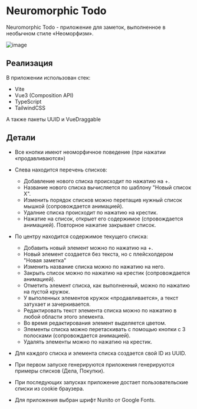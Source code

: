 # Neuromorphic Todo

Neuromorphic Todo - приложение для заметок, выполненное в необычном стиле «Неоморфизм».

![image](https://user-images.githubusercontent.com/60819667/200176676-703b2c53-b0c9-4407-90cc-0f451fe10d51.png)

## Реализация

В приложении использован стек:
* Vite
* Vue3 (Composition API) 
* TypeScript 
* TailwindCSS

А также пакеты UUID и VueDraggable

## Детали

* Все кнопки имеют неоморфичное поведение (при нажатии «продавливаются»)
* Слева находится перечень списков:
  * Добавление нового списка происходит по нажатию на +.
  * Название нового списка вычисляется по шаблону "Новый список X". 
  * Изменить порядок списков можно перетащив нужный список мышкой (сопровождается анимацией). 
  * Удалние списка происходит по нажатию на крестик.
  * Нажатие на список, открыет его содержимое (спровождается анимацией). Повторное нажатие закрывает список.

* По центру находится содержимое текущего списка:
  * Добавить новый элемент можно по нажатию на +.
  * Новый элемент создается без текста, но с плейсхолдером "Новая заметка"
  * Изменить название списка можно по нажатию на него.
  * Закрыть список можно по нажатию на крестик (сопровождается анимацией).
  * Отметить элемент списка, как выполненный, можно по нажатию на пустой кружок.
  * У выполенных элементов кружок «продавливается», а текст затухает и зачеркивается.
  * Редактировать текст элемента списка можно по нажатию в любой области этого элемента.
  * Во время редактирования элемент выделяется цветом.
  * Элементы списка можно перетаскивать с помощью кнопки с 3 полосками (сопровождается анимацией).
  * Удалять элементы можно по нажатию на крестик.
  
* Для каждого списка и элемента списка создается свой ID из UUID.
* При первом запуске генерируются приложения генерируются примеры списков (Дела, Покупки).
* При последующих запусках приложение достает пользовательские списки из cookie браузера.
* Для приложения выбран шрифт Nunito от Google Fonts. 
  
  
